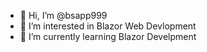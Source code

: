 - 👋 Hi, I’m @bsapp999
- 👀 I’m interested in Blazor Web Devlopment
- 🌱 I’m currently learning Blazor Develpment


